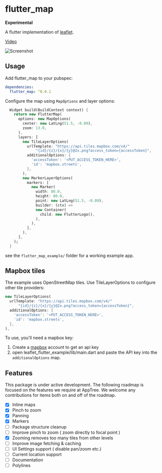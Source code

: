 # flutter_map

**Experimental**

A flutter implementation of [leaflet].

[Video](https://drive.google.com/file/d/14srd4ERdgRr68TtLmG6Aho9L1pGOyFF7/view?usp=sharing)

![Screenshot](https://i.imgur.com/10mBN86.png)

## Usage

Add flutter_map to your pubspec:

```yaml
dependencies:
  flutter_map: ^0.0.1
```

Configure the map using `MapOptions` and layer options:

```dart
  Widget build(BuildContext context) {
    return new FlutterMap(
      options: new MapOptions(
        center: new LatLng(51.5, -0.09),
        zoom: 13.0,
      ),
      layers: [
        new TileLayerOptions(
          urlTemplate: "https://api.tiles.mapbox.com/v4/"
              "{id}/{z}/{x}/{y}@2x.png?access_token={accessToken}",
          additionalOptions: {
            'accessToken': '<PUT_ACCESS_TOKEN_HERE>',
            'id': 'mapbox.streets',
          },
        ),
        new MarkerLayerOptions(
          markers: [
            new Marker(
              width: 80.0,
              height: 80.0,
              point: new LatLng(51.5, -0.09),
              builder: (ctx) =>
              new Container(
                child: new FlutterLogo(),
              ),
            ),
          ],
        ),
      ],
    );
  }
```

see the `flutter_map_example/` folder for a working example app.

## Mapbox tiles

The example uses OpenStreetMap tiles. Use TileLayerOptions to configure other
tile providers:

```dart
new TileLayerOptions(
  urlTemplate: "https://api.tiles.mapbox.com/v4/"
      "{id}/{z}/{x}/{y}@2x.png?access_token={accessToken}",
  additionalOptions: {
    'accessToken': '<PUT_ACCESS_TOKEN_HERE>',
    'id': 'mapbox.streets',
  },
),
```


To use, you'll need a mapbox key:

1. Create a [mapbox] account to get an api key
2. open leaflet_flutter_example/lib/main.dart and paste the API key into the
`additionalOptions` map.

[leaflet]: http://leafletjs.com/
[mapbox]: https://www.mapbox.com/

## Features
This package is under active development. 
The following roadmap is focused on the features we require at AppTree. We welcome
any contributions for items both on and off of the roadmap.

- [x] Inline maps
- [x] Pinch to zoom
- [x] Panning
- [x] Markers
- [ ] Package structure cleanup
- [ ] Improve pinch to zoom ( zoom directly to focal point )
- [x] Zooming removes too many tiles from other levels
- [ ] Improve image fetching & caching
- [ ] UI Settings support ( disable pan/zoom etc.)
- [ ] Current location support
- [ ] Documentation
- [ ] Polylines
